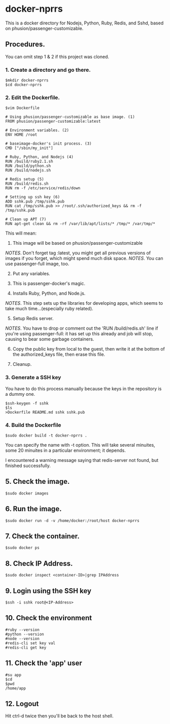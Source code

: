 # docker-nprrs
This is a docker directory for Nodejs, Python, Ruby, Redis, and Sshd, based on phusion/passenger-customizable.

## Procedures.
You can omit step 1 & 2 if this project was cloned.

### 1. Create a directory and go there.
```
$mkdir docker-nprrs
$cd docker-nprrs
```

### 2. Edit the Dockerfile.
```
$vim Dockerfile
```
```{Dockerfile}
# Using phusion/passenger-customizable as base image. (1)
FROM phusion/passenger-customizable:latest

# Environment variables. (2)
ENV HOME /root

# baseimage-docker's init process. (3)
CMD ["/sbin/my_init"]

# Ruby, Python, and Nodejs (4)
RUN /build/ruby2.1.sh
RUN /build/python.sh
RUN /build/nodejs.sh

# Redis setup (5)
RUN /build/redis.sh
RUN rm -f /etc/service/redis/down

# Setting up ssh key (6)
ADD sshk.pub /tmp/sshk.pub
RUN cat /tmp/sshk.pub >> /root/.ssh/authorized_keys && rm -f /tmp/sshk.pub

# Clean up APT (7)
RUN apt-get clean && rm -rf /var/lib/apt/lists/* /tmp/* /var/tmp/*
```


This will mean:

1. This image will be based on phusion/passenger-customizable

_NOTES_. Don't forget tag :latest, you might get all previous versions of images if you forget, which might spend much disk space.
_NOTES_. You can use passenger-full image, too.

2. Put any variables.

3. This is passenger-docker's magic.

4. Installs Ruby, Python, and Node.js.

_NOTES_. This step sets up the libraries for developing apps, which seems to take much time...(especially ruby related).

5. Setup Redis server.

_NOTES_. You have to drop or comment out the 'RUN /build/redis.sh' line if you're using passenger-full: it has set up this already and job will stop, causing to bear some garbage containers.

6. Copy the public key from local to the guest, then write it at the bottom of the authorized_keys file, then erase this file.

7. Cleanup.


### 3. Generate a SSH key
You have to do this process manually because the keys in the repository is a dummy one.

```
$ssh-keygen -f sshk
$ls
>Dockerfile README.md sshk sshk.pub
```

### 4. Build the Dockerfile
```
$sudo docker build -t docker-nprrs .
```
You can specify the name with -t option.
This will take several minuites, some 20 minuites in a particular environment; it depends.

I encountered a warning message saying that redis-server not found, but finished successfully.

## 5. Check the image.
```
$sudo docker images
```
## 6. Run the image.
```
$sudo docker run -d -v /home/docker:/root/host docker-nprrs
```
## 7. Check the container.
```
$sudo docker ps
```
## 8. Check IP Address.
```
$sudo docker inspect <container-ID>|grep IPAddress
```
## 9. Login using the SSH key
```
$ssh -i sshk root@<IP-Address>
```
## 10. Check the environment
```
#ruby --version
#python --version
#node --version
#redis-cli set key val
#redis-cli get key
```
## 11. Check the 'app' user
```
#su app
$cd
$pwd
/home/app
```
## 12. Logout
Hit ctrl-d twice then you'll be back to the host shell.






